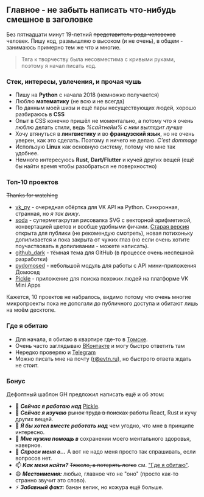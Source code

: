 ## Главное - не забыть написать что-нибудь смешное в заголовке
Без пятнадцати минут 19-летний ~~представитель рода человеков~~ человек.
Пишу код, размышляю о высоком (и не очень), в общем - занимаюсь примерно тем же что и многие.
> Тяга к творчеству была несовместима с кривыми руками, поэтому я начал писать код.

### Стек, интересы, увлечения, и прочая чушь
* Пишу на **Python** с начала 2018 (немножко получается)
* Люблю **математику** (не всю и не всегда)
* По данным моей шизы и ещё пары несуществующих людей, хорошо разбираюсь в **CSS**
* Опыт в CSS конечно пришёл не моментально, а потому что я очень люблю делать стили, ведь *%сайтнейм% с ним выглядит лучше*
* Хочу втянуться в **лингвистику** и во **французский язык**, но не очень уверен, как это сделать. Поэтому я ничего не делаю. *C'est dommage*
* Использую **Linux** как основную систему, потому что мне так удобнее.
* Немного интересуюсь **Rust**, **Dart/Flutter** и кучей других вещей (ещё бы найти время чтобы разобраться не поверхностно)
### Топ-10 проектов
~~Thanks for watching~~
* [vk_py](https://github.com/evtn/vk_py) - очередная обёртка для VK API на Python. Синхронная, странная, но *я так вижу*.
* [soda](https://github.com/evtn/soda) - супермегакрутая рисовалка SVG с векторной арифметикой, конвертацией цветов и вообще удобными фичами. [Старая версия](https://github.com/evtn/soda-old) открыта для публики (не рекомендую смотреть), новая потихоньку допиливается и пока закрыта от чужих глаз (но если очень хотите поучаствовать в допиливании - можете написать).
* [github_dark](https://github.com/evtn/github-dark) - тёмная тема для GitHub (в процессе очень неспешной разработки)
* [pydomosed](https://github.com/evtn/pydomosed) - небольшой модуль для работы с API мини-приложения Домосед
* [Pickle](https://vk.com/app7629036) - приложение для поиска похожих людей на платформе VK Mini Apps

Кажется, 10 проектов не набралось, видимо потому что очень многие микропроекты пока не доползли до публичного доступа и обитают лишь на моём десктопе.
### Где я обитаю
- Для начала, я обитаю в квартире где-то в [Томске](https://ru.wikipedia.org/wiki/%D0%A2%D0%BE%D0%BC%D1%81%D0%BA).
- Очень часто заглядываю [ВКонтакте](https://vk.com/qevitta) и могу быстро ответить там
- Нередко проверяю и [Telegram](https://t.me/aternative) 
- Можно писать мне на почту (r@evtn.ru), но быстрого ответа ждать не стоит.

### Бонус
Дефолтный шаблон GH предложил написать ещё и об этом:

- 🔭 ***Сейчас я работаю над*** [Pickle](https://vk.com/app7629036).
- 🌱 ***Сейчас я изучаю*** ~~рынок труда в поисках работы~~ React, Rust и кучу других вещей.
- 👯 ***Я бы хотел вместе работать над*** чем угодно, что мне в принципе интересно.
- 🤔 ***Мне нужна помощь в*** сохранении моего ментального здоровья, наверное.
- 💬 ***Спроси меня о...*** А вот не надо меня просто так спрашивать, если вопросов нет.
- 📫 ***Как меня найти?*** ~~Тяжело, а потерять легко~~ см. ["Где я обитаю"](#%D0%B3%D0%B4%D0%B5-%D1%8F-%D0%BE%D0%B1%D0%B8%D1%82%D0%B0%D1%8E).
- 😄 ***Местоимения:*** любые, главное что не "оно" (просто как-то странно звучит это слово).
- ⚡ ***Забавный факт:*** банан велик, но кожура ещё больше.


